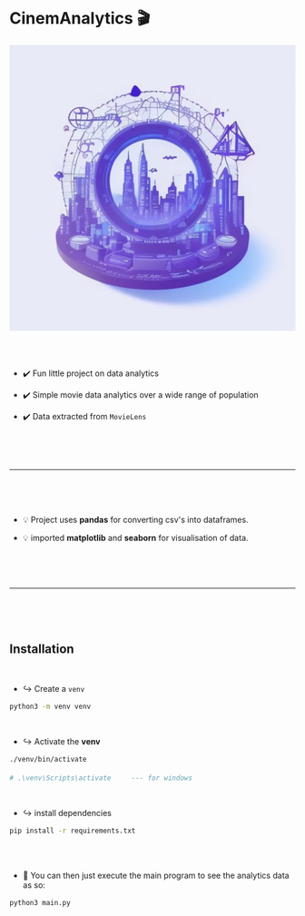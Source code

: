 # CinemAnalytics :clapper:

![logo](logo.jpg)

<br>
<br>

- :heavy_check_mark: Fun little project on data analytics

- :heavy_check_mark: Simple movie data analytics over a wide range of population

- :heavy_check_mark: Data extracted from `MovieLens`


<br>
<br>
<br>

---

<br>
<br>
<br>

- :bulb: Project uses __pandas__ for converting csv's into dataframes.

- :bulb: imported __matplotlib__ and __seaborn__ for visualisation of data.


<br>
<br>
<br>

---


<br>
<br>
<br>


## Installation

<br>

- :arrow_right_hook: Create a `venv`

```bash
python3 -m venv venv
```

<br>

- :arrow_right_hook: Activate the __venv__

```bash
./venv/bin/activate

# .\venv\Scripts\activate     --- for windows
```

<br>

- :arrow_right_hook: install dependencies

```bash
pip install -r requirements.txt
```

<br>
<br>


- :runner: You can then just execute the main program to see the analytics data as so:

```shell
python3 main.py
```
